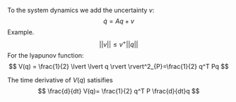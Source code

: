 To the system dynamics we add the uncertainty $v$:
$$
\dot{q}=Aq+v
$$
Example.
$$
\lvert \lvert v \rvert  \rvert \leq v^+\lvert \lvert q \rvert  \rvert  
$$
For the lyapunov function:
$$
V(q) = \frac{1}{2} \lvert \lvert q \rvert  \rvert^2_{P}=\frac{1}{2} q^T Pq 
$$

The time derivative of $V(q)$ satisifies
$$
\frac{d}{dt} V(q)= \frac{1}{2} q^T P \frac{d}{dt}q 
$$